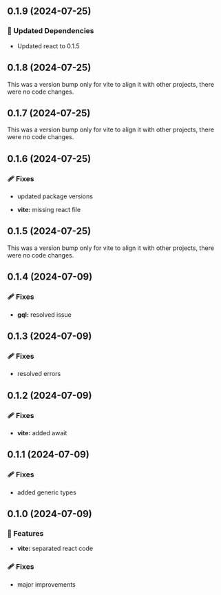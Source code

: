 ## 0.1.9 (2024-07-25)


### 🧱 Updated Dependencies

- Updated react to 0.1.5

## 0.1.8 (2024-07-25)

This was a version bump only for vite to align it with other projects, there were no code changes.

## 0.1.7 (2024-07-25)

This was a version bump only for vite to align it with other projects, there were no code changes.

## 0.1.6 (2024-07-25)


### 🩹 Fixes

- updated package versions

- **vite:** missing react file

## 0.1.5 (2024-07-25)

This was a version bump only for vite to align it with other projects, there were no code changes.

## 0.1.4 (2024-07-09)


### 🩹 Fixes

- **gql:** resolved issue

## 0.1.3 (2024-07-09)


### 🩹 Fixes

- resolved errors

## 0.1.2 (2024-07-09)


### 🩹 Fixes

- **vite:** added await

## 0.1.1 (2024-07-09)


### 🩹 Fixes

- added generic types

## 0.1.0 (2024-07-09)


### 🚀 Features

- **vite:** separated react code


### 🩹 Fixes

- major improvements